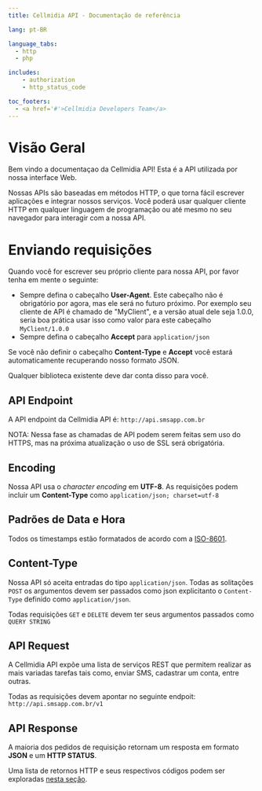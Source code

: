 ```yaml
---
title: Cellmidia API - Documentação de referência

lang: pt-BR

language_tabs:
  - http
  - php

includes:
    - authorization
    - http_status_code

toc_footers:
  - <a href='#'>Cellmidia Developers Team</a>
---
```


# Visão Geral

Bem vindo a documentaçao da Cellmidia API! Esta é a API utilizada por nossa interface Web.

Nossas APIs são baseadas em métodos HTTP, o que torna fácil escrever aplicações e integrar nossos serviços. Você poderá
usar qualquer cliente HTTP em qualquer linguagem de programação ou até mesmo no seu navegador para interagir com a nossa
API.

# Enviando requisições

Quando você for escrever seu próprio cliente para nossa API, por favor tenha em mente o seguinte:

* Sempre defina o cabeçalho **User-Agent**. Este cabeçalho não é obrigatório por agora, mas ele será no futuro próximo.
  Por exemplo seu cliente de API é chamado de "MyClient", e a versão atual dele seja 1.0.0, seria boa prática usar isso
  como valor para este cabeçalho `MyClient/1.0.0`
* Sempre defina o cabeçalho **Accept** para `application/json`

<aside class="notice">
    Se você não definir o cabeçalho <b>Content-Type</b> e <b>Accept</b> você estará automaticamente recuperando nosso formato JSON.
</aside>

Qualquer biblioteca existente deve dar conta disso para você.

API Endpoint
----------------

A API endpoint da Cellmidia API é: `http://api.smsapp.com.br`

NOTA: Nessa fase as chamadas de API podem serem feitas sem uso do HTTPS, mas na próxima
atualização o uso de SSL será obrigatória.

Encoding
---------

Nossa API usa o *character encoding* em **UTF-8**. As requisições podem incluir um
**Content-Type** como `application/json; charset=utf-8`

Padrões de Data e Hora
----------------------

Todos os timestamps estão formatados de acordo com a [ISO-8601](https://en.wikipedia.org/wiki/ISO_8601).

Content-Type
------------

Nossa API só aceita entradas do tipo `application/json`. Todas as solitações `POST` os argumentos devem ser passados
como json explicitanto o  `Content-Type` definido como `application/json`.

Todas requisições `GET` e `DELETE` devem ter seus argumentos passados como `QUERY STRING`

API Request
-----------

A Cellmidia API expõe uma lista de serviços REST que permitem realizar as mais variadas tarefas tais como, enviar SMS,
cadastrar um conta, entre outras.

Todas as requisições devem apontar no seguinte endpoit: `http://api.smsapp.com.br/v1`

API Response
-----------

A maioria dos pedidos de requisição retornam um resposta em formato **JSON** e um **HTTP STATUS**.

Uma lista de retornos HTTP e seus respectivos códigos podem ser exploradas [nesta seção](#http-status-code).
